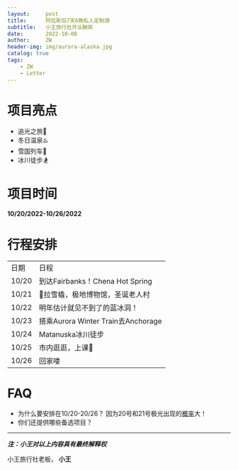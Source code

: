 ```yaml
---
layout:     post
title:      阿拉斯加7天6晚私人定制游
subtitle:   小王旅行社开业酬宾
date:       2022-10-08
author:     ZW
header-img: img/aurora-alaska.jpg
catalog: true
tags:
    - ZW
    - Letter
---
```


# 项目亮点
- 追光之旅🌈
- 冬日温泉♨️
- 雪国列车🚂
- 冰川徒步🏂

# 项目时间
**10/20/2022-10/26/2022**

# 行程安排
<table>
  <tbody>
    <tr>
      <td>日期</td>
      <td>日程</td>
    </tr>
    <tr>
      <td>10/20</td>
      <td>到达Fairbanks！Chena Hot Spring</td>
    </tr>
    <tr>
      <td>10/21</td>
      <td>🐶拉雪橇，极地博物馆，圣诞老人村</td>
    </tr>
    <tr>
      <td>10/22</td>
      <td>明年估计就见不到了的蓝冰洞！</td>
    </tr>
    <tr>
      <td>10/23</td>
      <td>搭乘Aurora Winter Train去Anchorage</td>
    </tr>
    <tr>
      <td>10/24</td>
      <td>Matanuska冰川徒步</td>
    </tr>
    <tr>
      <td>10/25</td>
      <td>市内逛逛，上课👿</td>
    </tr>
    <tr>
      <td>10/26</td>
      <td>回家喽</td>
    </tr>
  </tbody>
  <colgroup>
    <col>
    <col>
  </colgroup>
</table>

# FAQ
- 为什么要安排在10/20-20/26？ 因为20号和21号极光出现的[概率](https://www.gi.alaska.edu/monitors/aurora-forecast)大！
- 你们还提供哪些备选项目？

-------------------------

***注：小王对以上内容具有最终解释权***

小王旅行社老板，  **小王**
